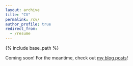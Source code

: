 ```yaml
---
layout: archive
title: "CV"
permalink: /cv/
author_profile: true
redirect_from:
  - /resume
---
```


{% include base_path %}

Coming soon! For the meantime, check out [my blog posts](https://navivokaj.github.io/year-archive/)!
